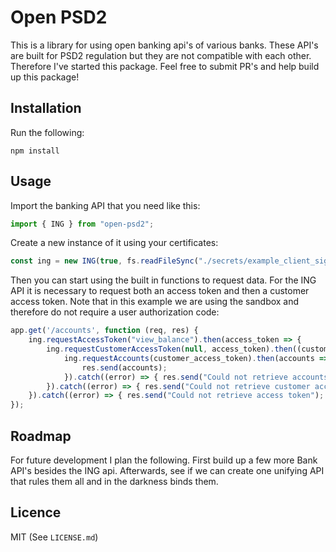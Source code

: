 # Open PSD2

This is a library for using open banking api's of various banks. These API's are built for PSD2 regulation but they are not compatible with each other. Therefore I've started this package. Feel free to submit PR's and help build up this package!

## Installation

Run the following:

```
npm install
```

## Usage

Import the banking API that you need like this: 

```javascript
import { ING } from "open-psd2";
```

Create a new instance of it using your certificates:

```javascript
const ing = new ING(true, fs.readFileSync("./secrets/example_client_signing.key"), "changeit", fs.readFileSync("./secrets/example_client_tls.cer"), fs.readFileSync("./secrets/example_client_tls.key"), "example_client_id");
```

Then you can start using the built in functions to request data. For the ING API it is necessary to request both an access token and then a customer access token. Note that in this example we are using the sandbox and therefore do not require a user authorization code: 

```javascript
app.get('/accounts', function (req, res) {
    ing.requestAccessToken("view_balance").then(access_token => {
        ing.requestCustomerAccessToken(null, access_token).then((customer_access_token) => {
            ing.requestAccounts(customer_access_token).then(accounts => {
                res.send(accounts);
            }).catch((error) => { res.send("Could not retrieve accounts"); console.log(error); });
        }).catch((error) => { res.send("Could not retrieve customer access token"); console.log(error); });
    }).catch((error) => { res.send("Could not retrieve access token"); console.log(error); });
});
```

## Roadmap
For future development I plan the following. First build up a few more Bank API's besides the ING api. Afterwards, see if we can create one unifying API that rules them all and in the darkness binds them. 

## Licence
MIT (See `LICENSE.md`)